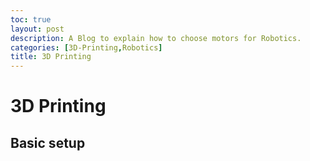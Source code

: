 ```yaml
---
toc: true
layout: post
description: A Blog to explain how to choose motors for Robotics.
categories: [3D-Printing,Robotics]
title: 3D Printing
---
```

# 3D Printing

## Basic setup

